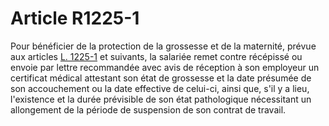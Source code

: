 # Article R1225-1

  
Pour bénéficier de la protection de la grossesse et de la maternité, prévue aux articles [L. 1225-1][1] et suivants, la salariée remet contre récépissé ou envoie par lettre recommandée avec avis de réception à son employeur un certificat médical attestant son état de grossesse et la date présumée de son accouchement ou la date effective de celui-ci, ainsi que, s'il y a lieu, l'existence et la durée prévisible de son état pathologique nécessitant un allongement de la période de suspension de son contrat de travail.

 [1]: /affichCodeArticle.do?cidTexte=LEGITEXT000006072050&idArticle=LEGIARTI000006900880&dateTexte=&categorieLien=cid
